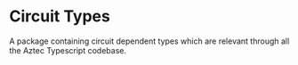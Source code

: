 # Circuit Types
A package containing circuit dependent types which are relevant through all the Aztec Typescript codebase.
